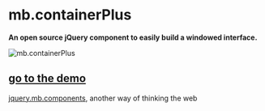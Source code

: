 # mb.containerPlus

__An open source jQuery component to easily build a windowed interface.__

![mb.containerPlus](http://pupunzi.com/gitHub/mb.containerPlus.png)

## [go to the demo](http://pupunzi.com/#mb.components/mb.containerPlus/containerPlus.html)


[jquery.mb.components](http://pupunzi.com/), another way of thinking the web



